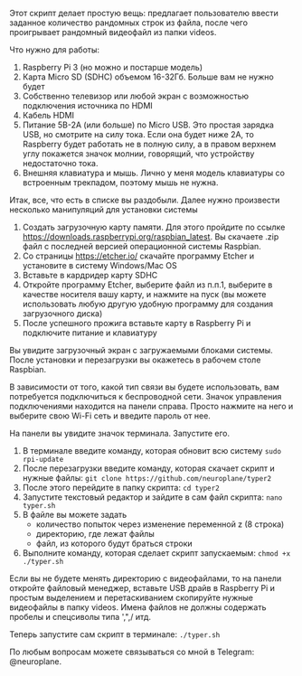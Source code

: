 Этот скрипт делает простую вещь: предлагает пользователю ввести заданное количество рандомных строк из файла, после чего проигрывает рандомный видеофайл из папки videos.

Что нужно для работы:

1. Raspberry Pi 3 (но можно и постарше модель)
2. Карта Micro SD (SDHC) объемом 16-32Гб. Больше вам не нужно будет
3. Собственно телевизор или любой экран с возможностью подключения источника по HDMI
4. Кабель HDMI
5. Питание 5В-2А (или больше) по Micro USB. Это простая зарядка USB, но смотрите на силу тока. Если она будет ниже 2А, то Raspberry будет работать не в полную силу, а в правом верхнем углу покажется значок молнии, говорящий, что устройству недостаточно тока.
6. Внешняя клавиатура и мышь. Лично у меня модель клавиатуры со встроенным трекпадом, поэтому мышь не нужна.
    
Итак, все, что есть в списке вы раздобыли. Далее нужно произвести несколько манипуляций для установки системы

1. Создать загрузочную карту памяти. Для этого пройдите по ссылке https://downloads.raspberrypi.org/raspbian_latest. Вы скачаете .zip файл с последней версией операционной системы Raspbian.
2. Со страницы https://etcher.io/ скачайте программу Etcher и установите в систему Windows/Mac OS
3. Вставьте в кардридер карту SDHC 
4. Откройте программу Etcher, выберите файл из п.п.1, выберите в качестве носителя вашу карту, и нажмите на пуск (вы можете использовать любую другую удобную программу для создания загрузочного диска)
5. После успешного прожига вставьте карту в Raspberry Pi и подключите питание и клавиатуру

Вы увидите загрузочный экран с загружаемыми блоками системы. После установки и перезагрузки вы окажетесь в рабочем столе Raspbian. 

В зависимости от того, какой тип связи вы будете использовать, вам потребуется подключиться к беспроводной сети. Значок управления подключениями находится на панели справа. Просто нажмите на него и выберите свою Wi-Fi сеть и введите пароль от нее.

На панели вы увидите значок терминала. Запустите его.

1. В терминале введите команду, которая обновит всю систему
    `sudo rpi-update`
2. После перезагрузки введите команду, которая скачает скрипт и нужные файлы:
    `git clone https://github.com/neuroplane/typer2`
3. После этого перейдите в папку скрипта:
    `cd typer2`
4. Запустите текстовый редактор и зайдите в сам файл скрипта:
    `nano typer.sh`
5. В файле вы можете задать 
    - количество попыток через изменение переменной z (8 строка)
    - директорию, где лежат файлы
    - файл, из которого будут браться строки
6. Выполните команду, которая сделает скрипт запускаемым:
    `chmod +x ./typer.sh`
    
Если вы не будете менять директорию с видеофайлами, то на панели откройте файловый менеджер, вставьте USB драйв в Raspberry Pi и простым выделением и перетаскиванием скопируйте нужные видеофайлы в папку videos. Имена файлов не должны содержать пробелы и спецсиволы типа ',",/ итд.

Теперь запустите сам скрипт в терминале:
    `./typer.sh`
    

    
По любым вопросам можете связываться со мной в Telegram: @neuroplane.
